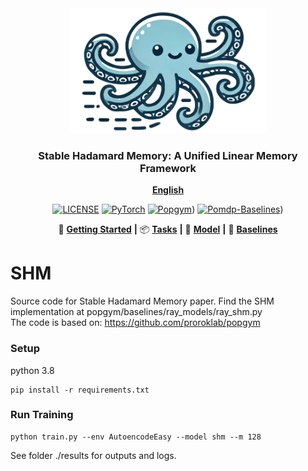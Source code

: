 <div align="center">
  <img src="assets/shm_logo.png" height=200>
  <h3><b> Stable Hadamard Memory: A Unified Linear Memory Framework </b></h3>
</div>

<div align="center">

[**English**](./README.md) 

</div>

<div align="center">

[![LICENSE](https://img.shields.io/badge/License-MIT-green)](https://github.com/thaihungle/SHM/blob/main/LICENSE)
[![PyTorch](https://img.shields.io/badge/PyTorch-2.4.0-orange)](https://pytorch.org/)
[![Popgym](https://img.shields.io/badge/Power_by-Popgym-blue)](https://github.com/proroklab/popgym))
[![Pomdp-Baselines](https://img.shields.io/badge/Power_by-Pomdp-baselines-pink)](https://github.com/twni2016/pomdp-baselines))


</div>

<div align="center">

🎉 [**Getting Started**](./tutorial/getting_started.md) **|**
📦 [**Tasks**](./tutorial/dataset_design.md) **|**
🧠 [**Model**](./tutorial/model_design.md) **|**
📜 [**Baselines**](./baselines/)

</div>

# SHM
Source code for Stable Hadamard Memory paper. 
Find the SHM implementation at popgym/baselines/ray_models/ray_shm.py  
The code is based on: https://github.com/proroklab/popgym 


### Setup
python 3.8  
```
pip install -r requirements.txt   
```

### Run Training
```
python train.py --env AutoencodeEasy --model shm --m 128 
```

See folder ./results for outputs and logs. 
